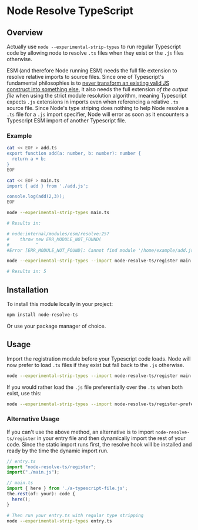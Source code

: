 # Node Resolve TypeScript

## Overview

Actually use `node --experimental-strip-types` to run regular Typescript code by allowing node to resolve `.ts` files when they exist or the `.js` files otherwise.

ESM (and therefore Node running ESM) needs the full file extension to resolve relative imports to source files. Since one of Typescript's fundamental philosophies is to [never transform an existing valid JS construct into something else](https://github.com/microsoft/TypeScript/issues/40878#issuecomment-702353715), it also needs the full extension _of the output file_ when using the strict module resolution algorithm, meaning Typescript expects `.js` extensions in imports even when referencing a relative `.ts` source file. Since Node's type striping does nothing to help Node resolve a `.ts` file for a `.js` import specifier, Node will error as soon as it encounters a Typescript ESM import of another Typescript file.

### Example

```bash
cat << EOF > add.ts
export function add(a: number, b: number): number {
  return a + b;
}
EOF

cat << EOF > main.ts
import { add } from './add.js';

console.log(add(2,3));
EOF

node --experimental-strip-types main.ts

# Results in:

# node:internal/modules/esm/resolve:257
#    throw new ERR_MODULE_NOT_FOUND(
#          ^
#Error [ERR_MODULE_NOT_FOUND]: Cannot find module '/home/example/add.js' imported from /home/example/main.ts

node --experimental-strip-types --import node-resolve-ts/register main.ts

# Results in: 5
```

## Installation

To install this module locally in your project:

```bash
npm install node-resolve-ts
```

Or use your package manager of choice.

## Usage

Import the registration module before your Typescript code loads. Node will now prefer to load `.ts` files if they exist but fall back to the `.js` otherwise.

```bash
node --experimental-strip-types --import node-resolve-ts/register main.ts
```

If you would rather load the `.js` file preferentially over the `.ts` when both exist, use this:

```bash
node --experimental-strip-types --import node-resolve-ts/register-prefer-js main.ts
```

### Alternative Usage

If you can't use the above method, an alternative is to import `node-resolve-ts/register` in your entry file and then dynamically import the rest of your code. Since the static import runs first, the resolve hook will be installed and ready by the time the dynamic import run.

```typescript
// entry.ts
import "node-resolve-ts/register";
import("./main.js");

// main.ts
import { here } from './a-typescript-file.js';
the.rest(of: your): code {
  here();
}
```

```bash
# Then run your entry.ts with regular type stripping
node --experimental-strip-types entry.ts
```
